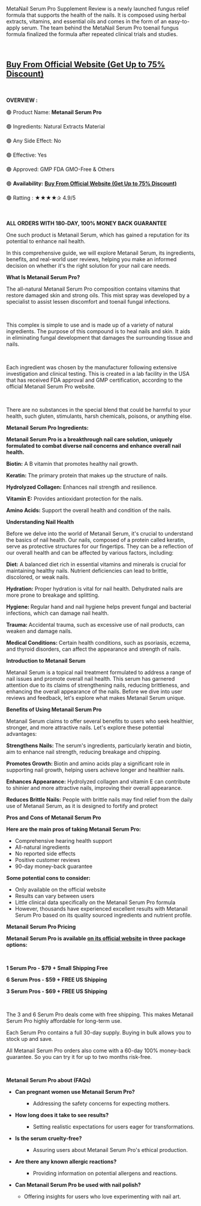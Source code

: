 <span style="font-weight: 400;">MetaNail Serum Pro Supplement Review is a newly launched fungus relief formula that supports the health of the nails. It is composed using herbal extracts, vitamins, and essential oils and comes in the form of an easy-to-apply serum. The team behind the MetaNail Serum Pro toenail fungus formula finalized the formula after repeated clinical trials and studies.</span>

&nbsp;
<h2><a href="https://healthsupplement.cc/recommended/metanailsh"><b>Buy From Official Website (Get Up to 75% Discount)</b></a></h2>
&nbsp;

<b>OVERVIEW :</b>

<span style="font-weight: 400;">🟢 Product Name: </span><b>Metanail Serum Pro</b>

<span style="font-weight: 400;">🟢 Ingredients: Natural Extracts Material</span>

<span style="font-weight: 400;">🟢 Any Side Effect: No</span>

<span style="font-weight: 400;">🟢 Effective: Yes</span>

<span style="font-weight: 400;">🟢 Approved: GMP FDA GMO-Free &amp; Others</span>

<span style="font-weight: 400;">🟢 </span><b>Availability:</b> <a href="https://healthsupplement.cc/recommended/metanailsh"><b>Buy From Official Website (Get Up to 75% Discount)</b></a>

<span style="font-weight: 400;">🟢 Ratting : ★★★★✰ 4.9/5</span>

&nbsp;

<b>ALL ORDERS WITH 180‑DAY, 100% MONEY BACK GUARANTEE</b>

<span style="font-weight: 400;">One such product is Metanail Serum, which has gained a reputation for its potential to enhance nail health.</span>

<span style="font-weight: 400;">In this comprehensive guide, we will explore Metanail Serum, its ingredients, benefits, and real-world user reviews, helping you make an informed decision on whether it's the right solution for your nail care needs.</span>

<b>What Is Metanail Serum Pro?</b>

<span style="font-weight: 400;">The all-natural Metanail Serum Pro composition contains vitamins that restore damaged skin and strong oils. This mist spray was developed by a specialist to assist lessen discomfort and toenail fungal infections.</span>

&nbsp;

<span style="font-weight: 400;">This complex is simple to use and is made up of a variety of natural ingredients. The purpose of this compound is to heal nails and skin. It aids in eliminating fungal development that damages the surrounding tissue and nails.</span>

&nbsp;

<span style="font-weight: 400;">Each ingredient was chosen by the manufacturer following extensive investigation and clinical testing. This is created in a lab facility in the USA that has received FDA approval and GMP certification, according to the official Metanail Serum Pro website.</span>

&nbsp;

<span style="font-weight: 400;">There are no substances in the special blend that could be harmful to your health, such gluten, stimulants, harsh chemicals, poisons, or anything else.</span>

<b>Metanail Serum Pro Ingredients:</b>

<b>Metanail Serum Pro is a breakthrough nail care solution, uniquely formulated to combat diverse nail concerns and enhance overall nail health.</b>

<b>Biotin:</b><span style="font-weight: 400;"> A B vitamin that promotes healthy nail growth.</span>

<b>Keratin:</b><span style="font-weight: 400;"> The primary protein that makes up the structure of nails.</span>

<b>Hydrolyzed Collagen:</b><span style="font-weight: 400;"> Enhances nail strength and resilience.</span>

<b>Vitamin E:</b><span style="font-weight: 400;"> Provides antioxidant protection for the nails.</span>

<b>Amino Acids:</b><span style="font-weight: 400;"> Support the overall health and condition of the nails.</span>

<b>Understanding Nail Health</b>

<span style="font-weight: 400;">Before we delve into the world of Metanail Serum, it's crucial to understand the basics of nail health. Our nails, composed of a protein called keratin, serve as protective structures for our fingertips. They can be a reflection of our overall health and can be affected by various factors, including:</span>

<b>Diet:</b><span style="font-weight: 400;"> A balanced diet rich in essential vitamins and minerals is crucial for maintaining healthy nails. Nutrient deficiencies can lead to brittle, discolored, or weak nails.</span>

<b>Hydration:</b><span style="font-weight: 400;"> Proper hydration is vital for nail health. Dehydrated nails are more prone to breakage and splitting.</span>

<b>Hygiene: </b><span style="font-weight: 400;">Regular hand and nail hygiene helps prevent fungal and bacterial infections, which can damage nail health.</span>

<b>Trauma: </b><span style="font-weight: 400;">Accidental trauma, such as excessive use of nail products, can weaken and damage nails.</span>

<b>Medical Conditions: </b><span style="font-weight: 400;">Certain health conditions, such as psoriasis, eczema, and thyroid disorders, can affect the appearance and strength of nails.</span>

<b>Introduction to Metanail Serum</b>

<span style="font-weight: 400;">Metanail Serum is a topical nail treatment formulated to address a range of nail issues and promote overall nail health. This serum has garnered attention due to its claims of strengthening nails, reducing brittleness, and enhancing the overall appearance of the nails. Before we dive into user reviews and feedback, let's explore what makes Metanail Serum unique.</span>

<b>Benefits of Using Metanail Serum Pro</b>

<span style="font-weight: 400;">Metanail Serum claims to offer several benefits to users who seek healthier, stronger, and more attractive nails. Let's explore these potential advantages:</span>

<b>Strengthens Nails: </b><span style="font-weight: 400;">The serum's ingredients, particularly keratin and biotin, aim to enhance nail strength, reducing breakage and chipping.</span>

<b>Promotes Growth: </b><span style="font-weight: 400;">Biotin and amino acids play a significant role in supporting nail growth, helping users achieve longer and healthier nails.</span>

<b>Enhances Appearance:</b><span style="font-weight: 400;"> Hydrolyzed collagen and vitamin E can contribute to shinier and more attractive nails, improving their overall appearance.</span>

<b>Reduces Brittle Nails:</b><span style="font-weight: 400;"> People with brittle nails may find relief from the daily use of Metanail Serum, as it is designed to fortify and protect</span>

<b>Pros and Cons of Metanail Serum Pro</b>

<b>Here are the main pros of taking Metanail Serum Pro:</b>
<ul>
 	<li style="font-weight: 400;" aria-level="1"><span style="font-weight: 400;">Comprehensive hearing health support</span></li>
 	<li style="font-weight: 400;" aria-level="1"><span style="font-weight: 400;">All-natural ingredients</span></li>
 	<li style="font-weight: 400;" aria-level="1"><span style="font-weight: 400;">No reported side effects</span></li>
 	<li style="font-weight: 400;" aria-level="1"><span style="font-weight: 400;">Positive customer reviews</span></li>
 	<li style="font-weight: 400;" aria-level="1"><span style="font-weight: 400;">90-day money-back guarantee</span></li>
</ul>
<b>Some potential cons to consider:</b>
<ul>
 	<li style="font-weight: 400;" aria-level="1"><span style="font-weight: 400;">Only available on the official website</span></li>
 	<li style="font-weight: 400;" aria-level="1"><span style="font-weight: 400;">Results can vary between users</span></li>
 	<li style="font-weight: 400;" aria-level="1"><span style="font-weight: 400;">Little clinical data specifically on the Metanail Serum Pro formula</span></li>
 	<li style="font-weight: 400;" aria-level="1"><span style="font-weight: 400;">However, thousands have experienced excellent results with Metanail Serum Pro based on its quality sourced ingredients and nutrient profile.</span></li>
</ul>
<b>Metanail Serum Pro Pricing</b>

<b>Metanail Serum Pro is available </b><a href="https://healthsupplement.cc/recommended/metanailsh"><b>on its official website</b></a><b> in three package options:</b>

&nbsp;

<b>1 Serum Pro - $79 + Small Shipping Free</b>

<b>6 Serum Pros - $59 + FREE US Shipping</b>

<b>3 Serum Pros - $69 + FREE US Shipping</b>

&nbsp;

<span style="font-weight: 400;">The 3 and 6 Serum Pro deals come with free shipping. This makes Metanail Serum Pro highly affordable for long-term use.</span>

<span style="font-weight: 400;">Each Serum Pro contains a full 30-day supply. Buying in bulk allows you to stock up and save.</span>

<span style="font-weight: 400;">All Metanail Serum Pro orders also come with a 60-day 100% money-back guarantee. So you can try it for up to two months risk-free.</span>

&nbsp;

<b>Metanail Serum Pro about (FAQs)</b>
<ul>
 	<li aria-level="1"><b>Can pregnant women use Metanail Serum Pro?</b></li>
</ul>
<ul>
 	<li style="list-style-type: none;">
<ul>
 	<li style="list-style-type: none;">
<ul>
 	<li style="font-weight: 400;" aria-level="2"><span style="font-weight: 400;">Addressing the safety concerns for expecting mothers.</span></li>
</ul>
</li>
</ul>
</li>
</ul>
<ul>
 	<li aria-level="1"><b>How long does it take to see results?</b></li>
</ul>
<ul>
 	<li style="list-style-type: none;">
<ul>
 	<li style="list-style-type: none;">
<ul>
 	<li style="font-weight: 400;" aria-level="2"><span style="font-weight: 400;">Setting realistic expectations for users eager for transformations.</span></li>
</ul>
</li>
</ul>
</li>
</ul>
<ul>
 	<li aria-level="1"><b>Is the serum cruelty-free?</b></li>
</ul>
<ul>
 	<li style="list-style-type: none;">
<ul>
 	<li style="list-style-type: none;">
<ul>
 	<li style="font-weight: 400;" aria-level="2"><span style="font-weight: 400;">Assuring users about Metanail Serum Pro's ethical production.</span></li>
</ul>
</li>
</ul>
</li>
</ul>
<ul>
 	<li aria-level="1"><b>Are there any known allergic reactions?</b></li>
</ul>
<ul>
 	<li style="list-style-type: none;">
<ul>
 	<li style="list-style-type: none;">
<ul>
 	<li style="font-weight: 400;" aria-level="2"><span style="font-weight: 400;">Providing information on potential allergens and reactions.</span></li>
</ul>
</li>
</ul>
</li>
</ul>
<ul>
 	<li aria-level="1"><b>Can Metanail Serum Pro be used with nail polish?</b></li>
</ul>
<ul>
 	<li style="list-style-type: none;">
<ul>
 	<li style="font-weight: 400;" aria-level="2"><span style="font-weight: 400;">Offering insights for users who love experimenting with nail art.</span></li>
</ul>
</li>
</ul>
&nbsp;
